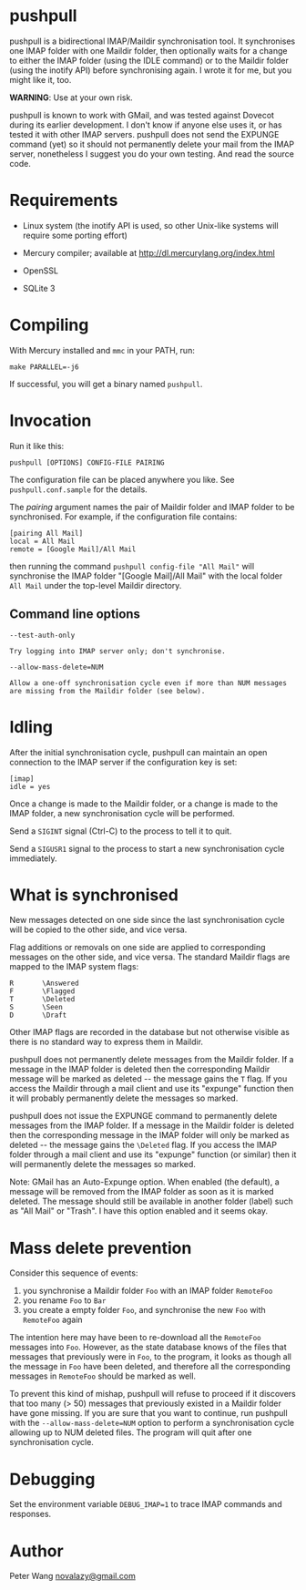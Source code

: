 pushpull
========

pushpull is a bidirectional IMAP/Maildir synchronisation tool.
It synchronises one IMAP folder with one Maildir folder, then optionally
waits for a change to either the IMAP folder (using the IDLE command) or
to the Maildir folder (using the inotify API) before synchronising again.
I wrote it for me, but you might like it, too.

**WARNING**: Use at your own risk.

pushpull is known to work with GMail, and was tested against Dovecot
during its earlier development. I don't know if anyone else uses it,
or has tested it with other IMAP servers.
pushpull does not send the EXPUNGE command (yet) so it should not
permanently delete your mail from the IMAP server, nonetheless I suggest
you do your own testing. And read the source code.


Requirements
============

  * Linux system (the inotify API is used, so other Unix-like systems will
    require some porting effort)

  * Mercury compiler; available at <http://dl.mercurylang.org/index.html>

  * OpenSSL

  * SQLite 3


Compiling
=========

With Mercury installed and `mmc` in your PATH, run:

    make PARALLEL=-j6

If successful, you will get a binary named `pushpull`.


Invocation
==========

Run it like this:

    pushpull [OPTIONS] CONFIG-FILE PAIRING

The configuration file can be placed anywhere you like.
See `pushpull.conf.sample` for the details.

The *pairing* argument names the pair of Maildir folder and IMAP folder to
be synchronised.  For example, if the configuration file contains:

    [pairing All Mail]
    local = All Mail
    remote = [Google Mail]/All Mail

then running the command `pushpull config-file "All Mail"` will synchronise
the IMAP folder "[Google Mail]/All Mail" with the local folder `All Mail`
under the top-level Maildir directory.

Command line options
--------------------

`--test-auth-only`

    Try logging into IMAP server only; don't synchronise.

`--allow-mass-delete=NUM`

    Allow a one-off synchronisation cycle even if more than NUM messages
    are missing from the Maildir folder (see below).


Idling
======

After the initial synchronisation cycle, pushpull can maintain an open
connection to the IMAP server if the configuration key is set:

    [imap]
    idle = yes

Once a change is made to the Maildir folder, or a change is made to the
IMAP folder, a new synchronisation cycle will be performed.

Send a `SIGINT` signal (Ctrl-C) to the process to tell it to quit.

Send a `SIGUSR1` signal to the process to start a new synchronisation
cycle immediately.


What is synchronised
====================

New messages detected on one side since the last synchronisation cycle will
be copied to the other side, and vice versa.

Flag additions or removals on one side are applied to corresponding messages
on the other side, and vice versa.  The standard Maildir flags are mapped to
the IMAP system flags:

    R       \Answered
    F       \Flagged
    T       \Deleted
    S       \Seen
    D       \Draft

Other IMAP flags are recorded in the database but not otherwise visible as
there is no standard way to express them in Maildir.

pushpull does not permanently delete messages from the Maildir folder.
If a message in the IMAP folder is deleted then the corresponding Maildir
message will be marked as deleted -- the message gains the `T` flag.
If you access the Maildir through a mail client and use its "expunge"
function then it will probably permanently delete the messages so marked.

pushpull does not issue the EXPUNGE command to permanently delete messages
from the IMAP folder.  If a message in the Maildir folder is deleted then
the corresponding message in the IMAP folder will only be marked as deleted
-- the message gains the `\Deleted` flag.  If you access the IMAP folder
through a mail client and use its "expunge" function (or similar) then it
will permanently delete the messages so marked.

Note: GMail has an Auto-Expunge option.  When enabled (the default), a
message will be removed from the IMAP folder as soon as it is marked
deleted.  The message should still be available in another folder (label)
such as "All Mail" or "Trash".  I have this option enabled and it seems
okay.


Mass delete prevention
======================

Consider this sequence of events:

 1. you synchronise a Maildir folder `Foo` with an IMAP folder `RemoteFoo`
 2. you rename `Foo` to `Bar`
 3. you create a empty folder `Foo`, and synchronise the new `Foo` with
    `RemoteFoo` again

The intention here may have been to re-download all the `RemoteFoo` messages
into `Foo`. However, as the state database knows of the files that messages
that previously were in `Foo`, to the program, it looks as though all the
message in `Foo` have been deleted, and therefore all the corresponding
messages in `RemoteFoo` should be marked as well.

To prevent this kind of mishap, pushpull will refuse to proceed if it
discovers that too many (> 50) messages that previously existed in a Maildir
folder have gone missing. If you are sure that you want to continue,
run pushpull with the `--allow-mass-delete=NUM` option to perform a
synchronisation cycle allowing up to NUM deleted files.
The program will quit after one synchronisation cycle.


Debugging
=========

Set the environment variable `DEBUG_IMAP=1` to trace IMAP commands and
responses.


Author
======

Peter Wang <novalazy@gmail.com>

